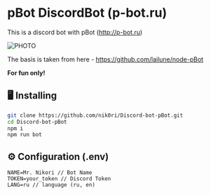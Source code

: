 # pBot DiscordBot (p-bot.ru)

This is a discord bot with pBot (http://p-bot.ru)

![PHOTO](https://i.ibb.co/j6rtGbf/image.png)

The basis is taken from here - https://github.com/lailune/node-pBot

**For fun only!**

## 🖥 Installing

```sh
git clone https://github.com/nik0ri/Discord-bot-pBot.git
cd Discord-bot-pBot
npm i
npm run bot
```

## ⚙ Configuration (.env)
```env
NAME=Mr. Nikori // Bot Name
TOKEN=your_token // Discord Token
LANG=ru // language (ru, en)
```
